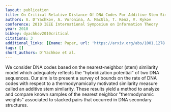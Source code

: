 ```yaml
---
layout: publication
title: On Critical Relative Distance Of DNA Codes For Additive Stem Similarity
authors: A. D'Yachkov, A. Voronina, A. MacUla, T. Renz, V. Rykov
conference: 2010 IEEE International Symposium on Information Theory
year: 2010
bibkey: dyachkov2010critical
citations: 3
additional_links: [{name: Paper, url: 'https://arxiv.org/abs/1001.1278'}]
tags: []
short_authors: D'Yachkov et al.
---
```

We consider DNA codes based on the nearest-neighbor (stem) similarity model
which adequately reflects the "hybridization potential" of two DNA sequences.
Our aim is to present a survey of bounds on the rate of DNA codes with respect
to a thermodynamically motivated similarity measure called an additive stem
similarity. These results yield a method to analyze and compare known samples
of the nearest neighbor "thermodynamic weights" associated to stacked pairs
that occurred in DNA secondary structures.